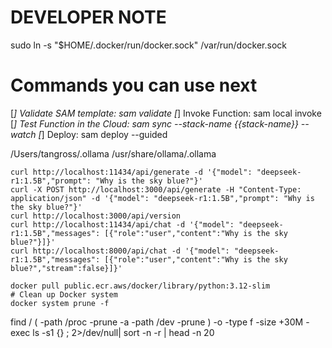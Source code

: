 # DEVELOPER NOTE

sudo ln -s "$HOME/.docker/run/docker.sock" /var/run/docker.sock

Commands you can use next
=========================

[*] Validate SAM template: sam validate
[*] Invoke Function: sam local invoke
[*] Test Function in the Cloud: sam sync --stack-name {{stack-name}} --watch
[*] Deploy: sam deploy --guided

/Users/tangross/.ollama
/usr/share/ollama/.ollama

```shell
curl http://localhost:11434/api/generate -d '{"model": "deepseek-r1:1.5B","prompt": "Why is the sky blue?"}'
curl -X POST http://localhost:3000/api/generate -H "Content-Type: application/json" -d '{"model": "deepseek-r1:1.5B","prompt": "Why is the sky blue?"}'
curl http://localhost:3000/api/version
curl http://localhost:11434/api/chat -d '{"model": "deepseek-r1:1.5B","messages": [{"role":"user","content":"Why is the sky blue?"}]}'
curl http://localhost:8000/api/chat -d '{"model": "deepseek-r1:1.5B","messages": [{"role":"user","content":"Why is the sky blue?","stream":false}]}'
```

```shell
docker pull public.ecr.aws/docker/library/python:3.12-slim
# Clean up Docker system
docker system prune -f 
```
find / \( -path /proc -prune -a -path /dev -prune \) -o -type f -size +30M -exec ls -s1 {} \;  2>/dev/null| sort -n -r | head -n 20

